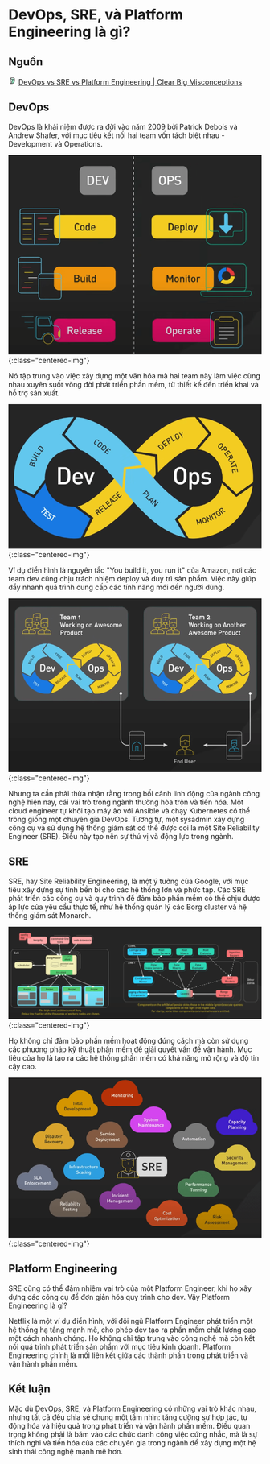 # DevOps, SRE, và Platform Engineering là gì?

## Nguồn

<img src="../../assets/images/bytebytego.png" width="16" height="16"/> [DevOps vs SRE vs Platform Engineering | Clear Big Misconceptions](https://www.youtube.com/watch?v=an8SrFtJBdM)

## DevOps

DevOps là khái niệm được ra đời vào năm 2009 bởi Patrick Debois và Andrew Shafer, với mục tiêu kết nối hai team vốn tách biệt nhau - Development và Operations.

![](../assets/ByteByteGo/devops-sre-platform-engineering/figure1.png){:class="centered-img"}

Nó tập trung vào việc xây dựng một văn hóa mà hai team này làm việc cùng nhau xuyên suốt vòng đời phát triển phần mềm, từ thiết kế đến triển khai và hỗ trợ sản xuất. 

![](../assets/ByteByteGo/devops-sre-platform-engineering/figure2.png){:class="centered-img"}

Ví dụ điển hình là nguyên tắc "You build it, you run it" của Amazon, nơi các team dev cũng chịu trách nhiệm deploy và duy trì sản phẩm. Việc này giúp đẩy nhanh quá trình cung cấp các tính năng mới đến người dùng.

![](../assets/ByteByteGo/devops-sre-platform-engineering/figure3.png){:class="centered-img"}

Nhưng ta cần phải thừa nhận rằng trong bối cảnh linh động của ngành công nghệ hiện nay, cái vai trò trong ngành thường hòa trộn và tiến hóa. Một cloud engineer tự khởi tạo máy ảo với Ansible và chạy Kubernetes có thể trông giống một chuyên gia DevOps. Tương tự, một sysadmin xây dựng công cụ và sử dụng hệ thống giám sát có thể được coi là một Site Reliability Engineer (SRE). Điều này tạo nên sự thú vị và động lực trong ngành.

## SRE

SRE, hay Site Reliability Engineering, là một ý tưởng của Google, với mục tiêu xây dựng sự tính bền bỉ cho các hệ thống lớn và phức tạp. Các SRE phát triển các công cụ và quy trình để đảm bảo phần mềm có thể chịu được áp lực của yêu cầu thực tế, như hệ thống quản lý các Borg cluster và hệ thống giám sát Monarch. 

![](../assets/ByteByteGo/devops-sre-platform-engineering/figure4.png){:class="centered-img"}

Họ không chỉ đảm bảo phần mềm hoạt động đúng cách mà còn sử dụng các phương pháp kỹ thuật phần mềm để giải quyết vấn đề vận hành. Mục tiêu của họ là tạo ra các hệ thống phần mềm có khả năng mở rộng và độ tin cậy cao.

![](../assets/ByteByteGo/devops-sre-platform-engineering/figure5.png){:class="centered-img"}

## Platform Engineering

SRE cũng có thể đảm nhiệm vai trò của một Platform Engineer, khi họ xây dựng các công cụ để đơn giản hóa quy trình cho dev. Vậy Platform Engineering là gì? 

Netflix là một ví dụ điển hình, với đội ngũ Platform Engineer phát triển một hệ thống hạ tầng mạnh mẽ, cho phép dev tạo ra phần mềm chất lượng cao một cách nhanh chóng. Họ không chỉ tập trung vào công nghệ mà còn kết nối quá trình phát triển sản phẩm với mục tiêu kinh doanh. Platform Engineering chính là mối liên kết giữa các thành phần trong phát triển và vận hành phần mềm.

## Kết luận

Mặc dù DevOps, SRE, và Platform Engineering có những vai trò khác nhau, nhưng tất cả đều chia sẻ chung một tầm nhìn: tăng cường sự hợp tác, tự động hóa và hiệu quả trong phát triển và vận hành phần mềm. Điều quan trọng không phải là bám vào các chức danh công việc cứng nhắc, mà là sự thích nghi và tiến hóa của các chuyên gia trong ngành để xây dựng một hệ sinh thái công nghệ mạnh mẽ hơn.
